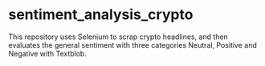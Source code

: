 # sentiment_analysis_crypto
This repository uses Selenium to scrap crypto headlines, and then evaluates the general sentiment with three categories Neutral, Positive and Negative with Textblob.
